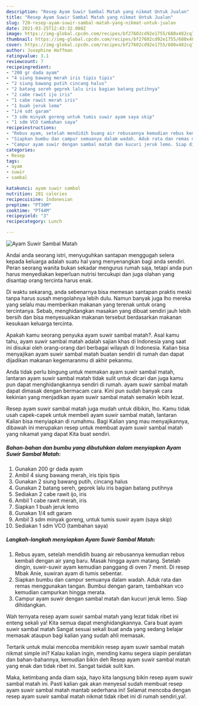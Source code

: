 ```yaml
---
description: "Resep Ayam Suwir Sambal Matah yang nikmat Untuk Jualan"
title: "Resep Ayam Suwir Sambal Matah yang nikmat Untuk Jualan"
slug: 720-resep-ayam-suwir-sambal-matah-yang-nikmat-untuk-jualan
date: 2021-03-25T12:43:32.088Z
image: https://img-global.cpcdn.com/recipes/bf27602cd92e1755/680x482cq70/ayam-suwir-sambal-matah-foto-resep-utama.jpg
thumbnail: https://img-global.cpcdn.com/recipes/bf27602cd92e1755/680x482cq70/ayam-suwir-sambal-matah-foto-resep-utama.jpg
cover: https://img-global.cpcdn.com/recipes/bf27602cd92e1755/680x482cq70/ayam-suwir-sambal-matah-foto-resep-utama.jpg
author: Josephine Hoffman
ratingvalue: 3.1
reviewcount: 7
recipeingredient:
- "200 gr dada ayam"
- "4 siung bawang merah iris tipis tipis"
- "2 siung bawang putih cincang halus"
- "2 batang sereh geprek lalu iris bagian batang putihnya"
- "2 cabe rawit ijo iris"
- "1 cabe rawit merah iris"
- "1 buah jeruk lemo"
- "1/4 sdt garam"
- "3 sdm minyak goreng untuk tumis suwir ayam saya skip"
- "1 sdm VCO tambahan saya"
recipeinstructions:
- "Rebus ayam, setelah mendidih buang air rebusannya kemudian rebus kembali dengan air yang baru. Masak hingga ayam matang. Setelah dingin, suwir-suwir ayam kemudian panggang di oven 7 menit. Di resep Mbak Anie, suwiran ayam di tumis sebentar."
- "Siapkan bumbu dan campur semuanya dalam wadah. Aduk rata dan remas menggunakan tangan. Bumbui dengan garam, tambahkan vco kemudian campurkan hingga merata."
- "Campur ayam suwir dengan sambal matah dan kucuri jeruk lemo. Siap dihidangkan."
categories:
- Resep
tags:
- ayam
- suwir
- sambal

katakunci: ayam suwir sambal 
nutrition: 281 calories
recipecuisine: Indonesian
preptime: "PT30M"
cooktime: "PT44M"
recipeyield: "3"
recipecategory: Lunch

---
```



![Ayam Suwir Sambal Matah](https://img-global.cpcdn.com/recipes/bf27602cd92e1755/680x482cq70/ayam-suwir-sambal-matah-foto-resep-utama.jpg)

Andai anda seorang istri, menyuguhkan santapan menggugah selera kepada keluarga adalah suatu hal yang menyenangkan bagi anda sendiri. Peran seorang  wanita bukan sekadar mengurus rumah saja, tetapi anda pun harus menyediakan keperluan nutrisi tercukupi dan juga olahan yang disantap orang tercinta harus enak.

Di waktu  sekarang, anda sebenarnya bisa memesan santapan praktis meski tanpa harus susah mengolahnya lebih dulu. Namun banyak juga lho mereka yang selalu mau memberikan makanan yang terenak untuk orang tercintanya. Sebab, menghidangkan masakan yang dibuat sendiri jauh lebih bersih dan bisa menyesuaikan makanan tersebut berdasarkan makanan kesukaan keluarga tercinta. 



Apakah kamu seorang penyuka ayam suwir sambal matah?. Asal kamu tahu, ayam suwir sambal matah adalah sajian khas di Indonesia yang saat ini disukai oleh orang-orang dari berbagai wilayah di Indonesia. Kalian bisa menyajikan ayam suwir sambal matah buatan sendiri di rumah dan dapat dijadikan makanan kegemaranmu di akhir pekanmu.

Anda tidak perlu bingung untuk memakan ayam suwir sambal matah, lantaran ayam suwir sambal matah tidak sulit untuk dicari dan juga kamu pun dapat menghidangkannya sendiri di rumah. ayam suwir sambal matah dapat dimasak dengan bermacam cara. Kini pun sudah banyak cara kekinian yang menjadikan ayam suwir sambal matah semakin lebih lezat.

Resep ayam suwir sambal matah juga mudah untuk dibikin, lho. Kamu tidak usah capek-capek untuk membeli ayam suwir sambal matah, lantaran Kalian bisa menyiapkan di rumahmu. Bagi Kalian yang mau menyajikannya, dibawah ini merupakan resep untuk membuat ayam suwir sambal matah yang nikamat yang dapat Kita buat sendiri.

<!--inarticleads1-->

##### Bahan-bahan dan bumbu yang dibutuhkan dalam menyiapkan Ayam Suwir Sambal Matah:

1. Gunakan 200 gr dada ayam
1. Ambil 4 siung bawang merah, iris tipis tipis
1. Gunakan 2 siung bawang putih, cincang halus
1. Gunakan 2 batang sereh, geprek lalu iris bagian batang putihnya
1. Sediakan 2 cabe rawit ijo, iris
1. Ambil 1 cabe rawit merah, iris
1. Siapkan 1 buah jeruk lemo
1. Gunakan 1/4 sdt garam
1. Ambil 3 sdm minyak goreng, untuk tumis suwir ayam (saya skip)
1. Sediakan 1 sdm VCO (tambahan saya)




<!--inarticleads2-->

##### Langkah-langkah menyiapkan Ayam Suwir Sambal Matah:

1. Rebus ayam, setelah mendidih buang air rebusannya kemudian rebus kembali dengan air yang baru. Masak hingga ayam matang. Setelah dingin, suwir-suwir ayam kemudian panggang di oven 7 menit. Di resep Mbak Anie, suwiran ayam di tumis sebentar.
1. Siapkan bumbu dan campur semuanya dalam wadah. Aduk rata dan remas menggunakan tangan. Bumbui dengan garam, tambahkan vco kemudian campurkan hingga merata.
1. Campur ayam suwir dengan sambal matah dan kucuri jeruk lemo. Siap dihidangkan.




Wah ternyata resep ayam suwir sambal matah yang lezat tidak ribet ini enteng sekali ya! Kita semua dapat menghidangkannya. Cara buat ayam suwir sambal matah Sangat sesuai sekali buat anda yang sedang belajar memasak ataupun bagi kalian yang sudah ahli memasak.

Tertarik untuk mulai mencoba membikin resep ayam suwir sambal matah nikmat simple ini? Kalau kalian ingin, mending kamu segera siapin peralatan dan bahan-bahannya, kemudian bikin deh Resep ayam suwir sambal matah yang enak dan tidak ribet ini. Sangat taidak sulit kan. 

Maka, ketimbang anda diam saja, hayo kita langsung bikin resep ayam suwir sambal matah ini. Pasti kalian gak akan menyesal sudah membuat resep ayam suwir sambal matah mantab sederhana ini! Selamat mencoba dengan resep ayam suwir sambal matah nikmat tidak ribet ini di rumah sendiri,ya!.

